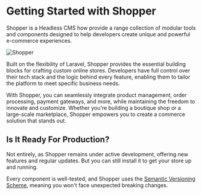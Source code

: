 # Getting Started with Shopper

Shopper is a Headless CMS how provide a range collection of modular tools and components designed to help developers
create unique and powerful e-commerce experiences.

<img src="/img/socialcard.png" class="simple-screenshoot" alt="Shopper">

Built on the flexibility of Laravel, Shopper provides the essential building blocks for crafting custom online stores.
Developers have full control over their tech stack and the logic behind every feature, enabling them to tailor the platform
to meet specific business needs.

With Shopper, you can seamlessly integrate product management, order processing, payment gateways, and more, while maintaining
the freedom to innovate and customize. Whether you're building a boutique shop or a large-scale marketplace, Shopper empowers
you to create a commerce solution that stands out.

## Is It Ready For Production?

Not entirely, as Shopper remains under active development, offering new features and regular updates.
But you can still install it to get your store up and running.

Every component is well-tested, and Shopper uses the [Semantic Versioning Scheme](https://semver.org/), meaning you won't face unexpected breaking changes.
